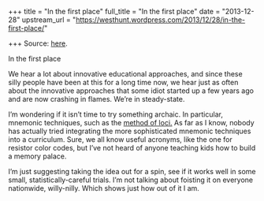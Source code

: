 +++
title = "In the first place"
full_title = "In the first place"
date = "2013-12-28"
upstream_url = "https://westhunt.wordpress.com/2013/12/28/in-the-first-place/"

+++
Source: [here](https://westhunt.wordpress.com/2013/12/28/in-the-first-place/).

In the first place

We hear a lot about innovative educational approaches, and since these
silly people have been at this for a long time now, we hear just as
often about the innovative approaches that some idiot started up a few
years ago and are now crashing in flames. We’re in steady-state.

I’m wondering if it isn’t time to try something archaic. In particular,
mnemonic techniques, such as the [method of
loci.](http://en.wikipedia.org/wiki/Method_of_loci) As far as I know,
nobody has actually tried integrating the more sophisticated mnemonic
techniques into a curriculum. Sure, we all know useful acronyms, like
the one for resistor color codes, but I’ve not heard of anyone teaching
kids how to build a memory palace.

I’m just suggesting taking the idea out for a spin, see if it works well
in some small, statistically-careful trials. I’m not talking about
foisting it on everyone nationwide, willy-nilly. Which shows just how
out of it I am.

